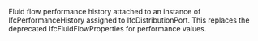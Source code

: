 ﻿Fluid flow performance history attached to an instance of IfcPerformanceHistory assigned to IfcDistributionPort.  This replaces the deprecated IfcFluidFlowProperties for performance values.